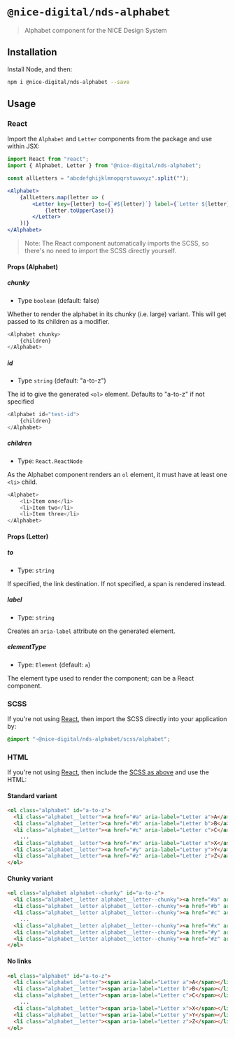 # `@nice-digital/nds-alphabet`

> Alphabet component for the NICE Design System

## Installation

Install Node, and then:

```sh
npm i @nice-digital/nds-alphabet --save
```

## Usage

### React

Import the `Alphabet` and `Letter` components from the package and use within JSX:

```jsx
import React from "react";
import { Alphabet, Letter } from "@nice-digital/nds-alphabet";

const allLetters = "abcdefghijklmnopqrstuvwxyz".split("");

<Alphabet>
	{allLetters.map(letter => (
		<Letter key={letter} to={`#${letter}`} label={`Letter ${letter}`}>
			{letter.toUpperCase()}
		</Letter>
	))}
</Alphabet>

```

> Note: The React component automatically imports the SCSS, so there's no need to import the SCSS directly yourself.

#### Props (Alphabet)

##### chunky

- Type `boolean` (default: false)

Whether to render the alphabet in its chunky (i.e. large) variant. This will
get passed to its children as a modifier.

```js
<Alphabet chunky>
	{children}
</Alphabet>
```

##### id 

- Type `string` (default: "a-to-z")

The id to give the generated `<ol>` element. Defaults to "a-to-z" if not specified

```js
<Alphabet id="test-id">
	{children}
</Alphabet>
```

##### children

- Type: `React.ReactNode`

As the Alphabet component renders an `ol` element, it must have at least one `<li>`
child.

```js
<Alphabet>
	<li>Item one</li>
	<li>Item two</li>
	<li>Item three</li>
</Alphabet>
```

#### Props (Letter)

##### to

- Type: `string`

If specified, the link destination. If not specified, a span is rendered instead.

##### label

- Type: `string`

Creates an `aria-label` attribute on the generated element.

##### elementType

- Type: `Element` (default: `a`)

The element type used to render the component; can be a React component.

### SCSS

If you're not using [React](#react), then import the SCSS directly into your application by:

```scss
@import "~@nice-digital/nds-alphabet/scss/alphabet";
```

### HTML

If you're not using [React](#react), then include the [SCSS as above](#scss) and use the HTML:


#### Standard variant
```html
<ol class="alphabet" id="a-to-z">
  <li class="alphabet__letter"><a href="#a" aria-label="Letter a">A</a></li>
  <li class="alphabet__letter"><a href="#b" aria-label="Letter b">B</a></li>
  <li class="alphabet__letter"><a href="#c" aria-label="Letter c">C</a></li>
    ...
  <li class="alphabet__letter"><a href="#x" aria-label="Letter x">X</a></li>
  <li class="alphabet__letter"><a href="#y" aria-label="Letter y">Y</a></li>
  <li class="alphabet__letter"><a href="#z" aria-label="Letter z">Z</a></li>
</ol>
```

#### Chunky variant
```html
<ol class="alphabet alphabet--chunky" id="a-to-z">
  <li class="alphabet__letter alphabet__letter--chunky"><a href="#a" aria-label="Letter a">A</a></li>
  <li class="alphabet__letter alphabet__letter--chunky"><a href="#b" aria-label="Letter b">B</a></li>
  <li class="alphabet__letter alphabet__letter--chunky"><a href="#c" aria-label="Letter c">C</a></li>
    ...
  <li class="alphabet__letter alphabet__letter--chunky"><a href="#x" aria-label="Letter x">X</a></li>
  <li class="alphabet__letter alphabet__letter--chunky"><a href="#y" aria-label="Letter y">Y</a></li>
  <li class="alphabet__letter alphabet__letter--chunky"><a href="#z" aria-label="Letter z">Z</a></li>
</ol>
```

#### No links
```html
<ol class="alphabet" id="a-to-z">
  <li class="alphabet__letter"><span aria-label="Letter a">A</span></li>
  <li class="alphabet__letter"><span aria-label="Letter b">B</span></li>
  <li class="alphabet__letter"><span aria-label="Letter c">C</span></li>
    ...
  <li class="alphabet__letter"><span aria-label="Letter x">X</span></li>
  <li class="alphabet__letter"><span aria-label="Letter y">Y</span></li>
  <li class="alphabet__letter"><span aria-label="Letter z">Z</span></li>
</ol>
```

